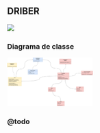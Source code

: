 ## DRIBER
<img width="200" src="logo.jpg" />

### Diagrama de classe
<img width="200" src="driber.png" />

### @todo
